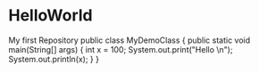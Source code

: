 # HelloWorld
My first Repository
public class MyDemoClass {
    public static void main(String[] args) {
        int x = 100;
        System.out.print("Hello \n");
        System.out.println(x);
    }
}

